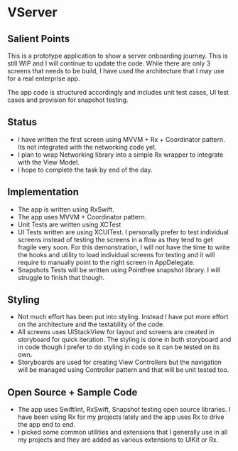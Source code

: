 # VServer

## Salient Points

This is a prototype application to show a server onboarding journey. This is still WIP and I will continue to update the code. While there are only 3 screens that needs to be build, I have used the architecture that I may use for a real enterprise app. 

The app code is structured accordingly and includes unit test cases, UI test cases and provision for snapshot testing.

## Status

- I have written the first screen using MVVM + Rx + Coordinator pattern. Its not integrated with the networking code yet.
- I plan to wrap Networking library into a simple Rx wrapper to integrate with the View Model.
- I hope to complete the task by end of the day.

## Implementation

- The app is written using RxSwift.
- The app uses MVVM + Coordinator pattern.
- Unit Tests are written using XCTest
- UI Tests written are using XCUITest. I personally prefer to test individual screens instead of testing the screens in a flow as they tend to get fragile very soon. For this demonstration, I will not have the time to write the hooks and utility to load individual screens for testing and it will require to manually point to the right screen in AppDelegate. 
- Snapshots Tests will be written using Pointfree snapshot library. I will struggle to finish that though.


## Styling

- Not much effort has been put into styling. Instead I have put more effort on the architecture and the testability of the code.
- All screens uses UIStackView for layout and screens are created in storyboard for quick iteration. The styling is done in both storyboard and in code though I prefer to do styling in code so it can be tested on its own.
- Storyboards are used for creating View Controllers but the navigation will be managed using Controller pattern and that will be unit tested too.


## Open Source + Sample Code

- The app uses Swiftlint, RxSwift, Snapshot testing open source libraries. I have been using Rx for my projects lately and the app uses Rx to drive the app end to end.
- I picked some common utilities and extensions that I generally use in all my projects and they are added as various extensions to UIKit or Rx.
